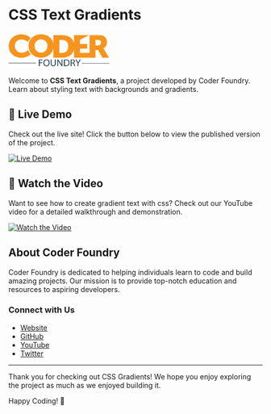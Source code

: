 # CSS Text Gradients

<img src="/img/CF_Logo_ON.png" alt="Coder Foundry" width="200" />

Welcome to **CSS Text Gradients**, a project developed by Coder Foundry. Learn about styling text with backgrounds and gradients.

## 🚀 Live Demo

Check out the live site! Click the button below to view the published version of the project.

[![Live Demo](https://img.shields.io/badge/Live%20Demo-Click%20Here-blue?style=for-the-badge)](https://cssgradienttextdemo.netlify.app/ghostecho)

## 🎥 Watch the Video

Want to see how to create gradient text with css? Check out our YouTube video for a detailed walkthrough and demonstration.

[![Watch the Video](https://img.shields.io/badge/Watch%20on-YouTube-red?style=for-the-badge&logo=youtube)](https://www.youtube.com/watch?v=your-video-id)

## About Coder Foundry

Coder Foundry is dedicated to helping individuals learn to code and build amazing projects. Our mission is to provide top-notch education and resources to aspiring developers.

### Connect with Us

- [Website](https://www.coderfoundry.com)
- [GitHub](https://github.com/CoderFoundry)
- [YouTube](https://www.youtube.com/@CoderFoundry)
- [Twitter](https://twitter.com/CoderFoundry)

---

Thank you for checking out CSS Gradients! We hope you enjoy exploring the project as much as we enjoyed building it.

Happy Coding! 🚀
